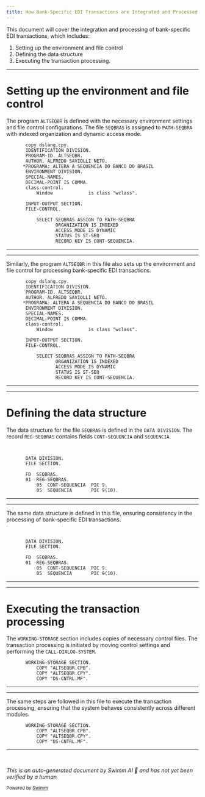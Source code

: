 ```yaml
---
title: How Bank-Specific EDI Transactions are Integrated and Processed
---
```

This document will cover the integration and processing of bank-specific EDI transactions, which includes:

1. Setting up the environment and file control
2. Defining the data structure
3. Executing the transaction processing.

<SwmSnippet path="/src/alt/altseqbr.CBL" line="1">

---

# Setting up the environment and file control

The program <SwmToken path="src/alt/altseqbr.CBL" pos="3:6:6" line-data="       PROGRAM-ID. ALTSEQBR.">`ALTSEQBR`</SwmToken> is defined with the necessary environment settings and file control configurations. The file <SwmToken path="src/alt/altseqbr.CBL" pos="15:3:3" line-data="           SELECT SEQBRAS ASSIGN TO PATH-SEQBRA">`SEQBRAS`</SwmToken> is assigned to <SwmToken path="src/alt/altseqbr.CBL" pos="15:9:11" line-data="           SELECT SEQBRAS ASSIGN TO PATH-SEQBRA">`PATH-SEQBRA`</SwmToken> with indexed organization and dynamic access mode.

```cobol
       copy dslang.cpy.
       IDENTIFICATION DIVISION.
       PROGRAM-ID. ALTSEQBR.
       AUTHOR. ALFREDO SAVIOLLI NETO.
      *PROGRAMA: ALTERA A SEQUENCIA DO BANCO DO BRASIL
       ENVIRONMENT DIVISION.
       SPECIAL-NAMES.
       DECIMAL-POINT IS COMMA.
       class-control.
           Window             is class "wclass".

       INPUT-OUTPUT SECTION.
       FILE-CONTROL.

           SELECT SEQBRAS ASSIGN TO PATH-SEQBRA
                  ORGANIZATION IS INDEXED
                  ACCESS MODE IS DYNAMIC
                  STATUS IS ST-SEQ
                  RECORD KEY IS CONT-SEQUENCIA.
```

---

</SwmSnippet>

<SwmSnippet path="/src/kello/altseqbr.CBL" line="1">

---

Similarly, the program <SwmToken path="src/kello/altseqbr.CBL" pos="3:6:6" line-data="       PROGRAM-ID. ALTSEQBR.">`ALTSEQBR`</SwmToken> in this file also sets up the environment and file control for processing bank-specific EDI transactions.

```cobol
       copy dslang.cpy.
       IDENTIFICATION DIVISION.
       PROGRAM-ID. ALTSEQBR.
       AUTHOR. ALFREDO SAVIOLLI NETO.
      *PROGRAMA: ALTERA A SEQUENCIA DO BANCO DO BRASIL
       ENVIRONMENT DIVISION.
       SPECIAL-NAMES.
       DECIMAL-POINT IS COMMA.
       class-control.
           Window             is class "wclass".

       INPUT-OUTPUT SECTION.
       FILE-CONTROL.

           SELECT SEQBRAS ASSIGN TO PATH-SEQBRA
                  ORGANIZATION IS INDEXED
                  ACCESS MODE IS DYNAMIC
                  STATUS IS ST-SEQ
                  RECORD KEY IS CONT-SEQUENCIA.
```

---

</SwmSnippet>

<SwmSnippet path="/src/alt/altseqbr.CBL" line="20">

---

# Defining the data structure

The data structure for the file <SwmToken path="src/alt/altseqbr.CBL" pos="25:3:3" line-data="       FD  SEQBRAS.">`SEQBRAS`</SwmToken> is defined in the <SwmToken path="src/alt/altseqbr.CBL" pos="22:1:3" line-data="       DATA DIVISION.">`DATA DIVISION`</SwmToken>. The record <SwmToken path="src/alt/altseqbr.CBL" pos="26:3:5" line-data="       01  REG-SEQBRAS.">`REG-SEQBRAS`</SwmToken> contains fields <SwmToken path="src/alt/altseqbr.CBL" pos="27:3:5" line-data="           05  CONT-SEQUENCIA  PIC 9.">`CONT-SEQUENCIA`</SwmToken> and <SwmToken path="src/alt/altseqbr.CBL" pos="27:5:5" line-data="           05  CONT-SEQUENCIA  PIC 9.">`SEQUENCIA`</SwmToken>.

```cobol


       DATA DIVISION.
       FILE SECTION.

       FD  SEQBRAS.
       01  REG-SEQBRAS.
           05  CONT-SEQUENCIA  PIC 9.
           05  SEQUENCIA       PIC 9(10).
```

---

</SwmSnippet>

<SwmSnippet path="/src/kello/altseqbr.CBL" line="20">

---

The same data structure is defined in this file, ensuring consistency in the processing of bank-specific EDI transactions.

```cobol


       DATA DIVISION.
       FILE SECTION.

       FD  SEQBRAS.
       01  REG-SEQBRAS.
           05  CONT-SEQUENCIA  PIC 9.
           05  SEQUENCIA       PIC 9(10).
```

---

</SwmSnippet>

<SwmSnippet path="/src/alt/altseqbr.CBL" line="31">

---

# Executing the transaction processing

The <SwmToken path="src/alt/altseqbr.CBL" pos="31:1:3" line-data="       WORKING-STORAGE SECTION.">`WORKING-STORAGE`</SwmToken> section includes copies of necessary control files. The transaction processing is initiated by moving control settings and performing the <SwmToken path="src/alt/altseqbr.CBL" pos="126:3:7" line-data="           PERFORM CALL-DIALOG-SYSTEM.">`CALL-DIALOG-SYSTEM`</SwmToken>.

```cobol
       WORKING-STORAGE SECTION.
           COPY "ALTSEQBR.CPB".
           COPY "ALTSEQBR.CPY".
           COPY "DS-CNTRL.MF".
```

---

</SwmSnippet>

<SwmSnippet path="/src/kello/altseqbr.CBL" line="31">

---

The same steps are followed in this file to execute the transaction processing, ensuring that the system behaves consistently across different modules.

```cobol
       WORKING-STORAGE SECTION.
           COPY "ALTSEQBR.CPB".
           COPY "ALTSEQBR.CPY".
           COPY "DS-CNTRL.MF".
```

---

</SwmSnippet>

&nbsp;

*This is an auto-generated document by Swimm AI 🌊 and has not yet been verified by a human*

<SwmMeta version="3.0.0" repo-id="Z2l0aHViJTNBJTNBa2VsbG8lM0ElM0Fzd2ltbWlv" repo-name="kello"><sup>Powered by [Swimm](/)</sup></SwmMeta>
